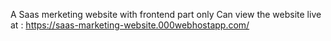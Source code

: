 A Saas merketing website with frontend part only
Can view the website live at : https://saas-marketing-website.000webhostapp.com/
